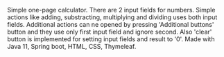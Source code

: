 Simple one-page calculator.
There are 2 input fields for numbers. Simple actions like adding, substracting, multiplying and dividing uses both input fields.
Additional actions can ne opened by pressing 'Additional buttons' button and they use only first input field and ignore second.
Also 'clear' button is implemented for setting input fields and result to '0'. 
Made with Java 11, Spring boot, HTML, CSS, Thymeleaf.
